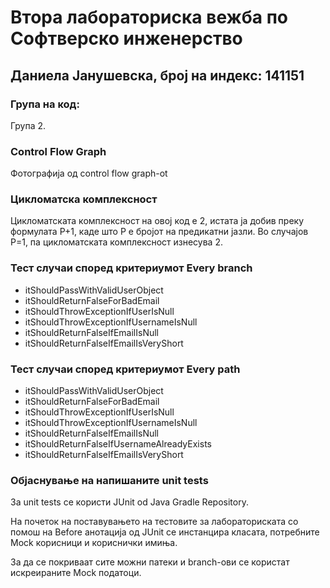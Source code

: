 # Втора лабораториска вежба по Софтверско инженерство

## Даниела Јанушевска, број на индекс: 141151

### Група на код: 

Група 2.

###  Control Flow Graph

Фотографија од control flow graph-ot 

### Цикломатска комплексност

Цикломатската комплексност на овој код е 2, истата ја добив преку формулата P+1, каде што P е бројот на предикатни јазли. Во случајoв P=1, па цикломатската комплексност изнесува 2.

### Тест случаи според критериумот Every branch

* itShouldPassWithValidUserObject
* itShouldReturnFalseForBadEmail
* itShouldThrowExceptionIfUserIsNull
* itShouldThrowExceptionIfUsernameIsNull
* itShouldReturnFalseIfEmailIsNull
* itShouldReturnFalseIfEmailIsVeryShort

### Тест случаи според критериумот Every path

* itShouldPassWithValidUserObject
* itShouldReturnFalseForBadEmail
* itShouldThrowExceptionIfUserIsNull
* itShouldThrowExceptionIfUsernameIsNull
* itShouldReturnFalseIfEmailIsNull
* itShouldReturnFalseIfUsernameAlreadyExists
* itShouldReturnFalseIfEmailIsVeryShort

### Објаснување на напишаните unit tests

За unit tests се користи JUnit od Java Gradle Repository.

На почеток на поставувањето на тестовите за лабораториската со помош на Before анотација од JUnit се инстанцира класата, потребните Mock корисници и кориснички имиња.

За да се покриваат сите можни патеки и branch-ови се користат искреираните Mock податоци.
